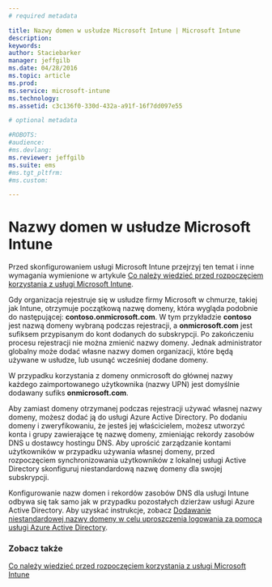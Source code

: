 ```yaml
---
# required metadata

title: Nazwy domen w usłudze Microsoft Intune | Microsoft Intune
description:
keywords:
author: Staciebarker
manager: jeffgilb
ms.date: 04/28/2016
ms.topic: article
ms.prod:
ms.service: microsoft-intune
ms.technology:
ms.assetid: c3c136f0-330d-432a-a91f-16f7dd097e55

# optional metadata

#ROBOTS:
#audience:
#ms.devlang:
ms.reviewer: jeffgilb
ms.suite: ems
#ms.tgt_pltfrm:
#ms.custom:

---
```




# Nazwy domen w usłudze Microsoft Intune

Przed skonfigurowaniem usługi Microsoft Intune przejrzyj ten temat i inne wymagania wymienione w artykule [Co należy wiedzieć przed rozpoczęciem korzystania z usługi Microsoft Intune](what-to-know-before-you-start-microsoft-intune.md).

Gdy organizacja rejestruje się w usłudze firmy Microsoft w chmurze, takiej jak Intune, otrzymuje początkową nazwę domeny, która wygląda podobnie do następującej: **contoso.onmicrosoft.com**. W tym przykładzie **contoso** jest nazwą domeny wybraną podczas rejestracji, a **onmicrosoft.com** jest sufiksem przypisanym do kont dodanych do subskrypcji. Po zakończeniu procesu rejestracji nie można zmienić nazwy domeny. Jednak administrator globalny może dodać własne nazwy domen organizacji, które będą używane w usłudze, lub usunąć wcześniej dodane domeny.

W przypadku korzystania z domeny onmicrosoft do głównej nazwy każdego zaimportowanego użytkownika (nazwy UPN) jest domyślnie dodawany sufiks **onmicrosoft.com**.

Aby zamiast domeny otrzymanej podczas rejestracji używać własnej nazwy domeny, możesz dodać ją do usługi Azure Active Directory. Po dodaniu domeny i zweryfikowaniu, że jesteś jej właścicielem, możesz utworzyć konta i grupy zawierające tę nazwę domeny, zmieniając rekordy zasobów DNS u dostawcy hostingu DNS. Aby uprościć zarządzanie kontami użytkowników w przypadku używania własnej domeny, przed rozpoczęciem synchronizowania użytkowników z lokalnej usługi Active Directory skonfiguruj niestandardową nazwę domeny dla swojej subskrypcji.

Konfigurowanie nazw domen i rekordów zasobów DNS dla usługi Intune odbywa się tak samo jak w przypadku pozostałych dzierżaw usługi Azure Active Directory. Aby uzyskać instrukcje, zobacz [Dodawanie niestandardowej nazwy domeny w celu uproszczenia logowania za pomocą usługi Azure Active Directory](https://azure.microsoft.com/documentation/articles/active-directory-add-domain/).

### Zobacz także
[Co należy wiedzieć przed rozpoczęciem korzystania z usługi Microsoft Intune](what-to-know-before-you-start-microsoft-intune.md)


<!--HONumber=May16_HO1-->


